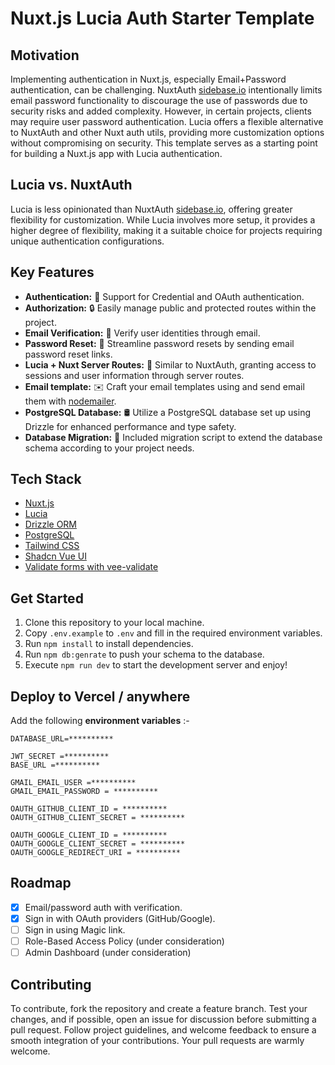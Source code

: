 # Nuxt.js Lucia Auth Starter Template

## Motivation

Implementing authentication in Nuxt.js, especially Email+Password authentication, can be challenging. NuxtAuth [sidebase.io](https://auth.sidebase.io/) intentionally limits email password functionality to discourage the use of passwords due to security risks and added complexity. However, in certain projects, clients may require user password authentication. Lucia offers a flexible alternative to NuxtAuth and other Nuxt auth utils, providing more customization options without compromising on security. This template serves as a starting point for building a Nuxt.js app with Lucia authentication.

## Lucia vs. NuxtAuth

Lucia is less opinionated than NuxtAuth [sidebase.io](https://auth.sidebase.io/), offering greater flexibility for customization. While Lucia involves more setup, it provides a higher degree of flexibility, making it a suitable choice for projects requiring unique authentication configurations.

## Key Features

- **Authentication:** 💼 Support for Credential and OAuth authentication.
- **Authorization:** 🔒 Easily manage public and protected routes within the project.
- **Email Verification:** 📧 Verify user identities through email.
- **Password Reset:** 🔑 Streamline password resets by sending email password reset links.
- **Lucia + Nuxt Server Routes:** 🔄 Similar to NuxtAuth, granting access to sessions and user information through server routes.
- **Email template:** ✉️ Craft your email templates using and send email them with [nodemailer](https://nodemailer.com/).
- **PostgreSQL Database:** 🛢️ Utilize a PostgreSQL database set up using Drizzle for enhanced performance and type safety.
- **Database Migration:** 🚀 Included migration script to extend the database schema according to your project needs.

## Tech Stack

- [Nuxt.js](https://nextjs.org)
- [Lucia](https://lucia-auth.com/)
- [Drizzle ORM](https://orm.drizzle.team/)
- [PostgreSQL](https://www.postgresql.org/)
- [Tailwind CSS](https://tailwindcss.com)
- [Shadcn Vue UI](https://www.shadcn-vue.com/)
- [Validate forms with vee-validate](https://vee-validate.logaretm.com/v4/)

## Get Started

1. Clone this repository to your local machine.
2. Copy `.env.example` to `.env` and fill in the required environment variables.
3. Run `npm install` to install dependencies.
4. Run `npm db:genrate` to push your schema to the database.
5. Execute `npm run dev` to start the development server and enjoy!

## Deploy to Vercel / anywhere

Add the following **environment variables** :-

```env
DATABASE_URL=**********

JWT_SECRET =**********
BASE_URL =**********

GMAIL_EMAIL_USER =**********
GMAIL_EMAIL_PASSWORD = **********

OAUTH_GITHUB_CLIENT_ID = **********
OAUTH_GITHUB_CLIENT_SECRET = **********

OAUTH_GOOGLE_CLIENT_ID = **********
OAUTH_GOOGLE_CLIENT_SECRET = **********
OAUTH_GOOGLE_REDIRECT_URI = **********
```

## Roadmap

- [x] Email/password auth with verification.
- [x] Sign in with OAuth providers (GitHub/Google).
- [ ] Sign in using Magic link.
- [ ] Role-Based Access Policy (under consideration)
- [ ] Admin Dashboard (under consideration)

## Contributing

To contribute, fork the repository and create a feature branch. Test your changes, and if possible, open an issue for discussion before submitting a pull request. Follow project guidelines, and welcome feedback to ensure a smooth integration of your contributions. Your pull requests are warmly welcome.
